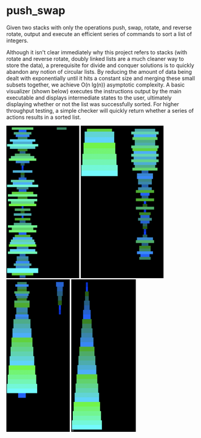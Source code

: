 # push_swap

Given two stacks with only the operations push, swap, rotate, and reverse rotate, output and execute an efficient series of commands to sort a list of integers.

Although it isn't clear immediately why this project refers to stacks (with rotate and reverse rotate, doubly linked lists are a much cleaner way to store the data), a prerequisite for divide and conquer solutions is to quickly abandon any notion of circular lists. By reducing the amount of data being dealt with exponentially until it hits a constant size and merging these small subsets together, we achieve O(n lg(n)) asymptotic complexity. A basic visualizer (shown below) executes the instructions output by the main executable and displays intermediate states to the user, ultimately displaying whether or not the list was successfully sorted. For higher throughput testing, a simple checker will quickly return whether a series of actions results in a sorted list.

<img src="images/unsorted.png" height=400> <img src="images/sort-begin.png" height=400> <img src="images/sort-end.png" height=400> <img src="images/sorted.png" height=400>
